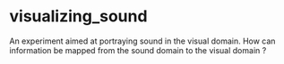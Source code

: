 # visualizing_sound
An experiment aimed at portraying sound in the visual domain. How can information be mapped from the sound domain to the visual domain ?
